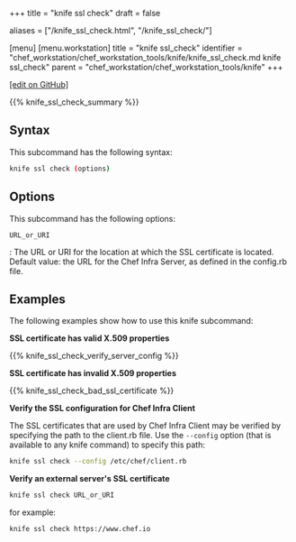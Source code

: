 +++
title = "knife ssl check"
draft = false

aliases = ["/knife_ssl_check.html", "/knife_ssl_check/"]

[menu]
  [menu.workstation]
    title = "knife ssl_check"
    identifier = "chef_workstation/chef_workstation_tools/knife/knife_ssl_check.md knife ssl_check"
    parent = "chef_workstation/chef_workstation_tools/knife"
+++

[\[edit on GitHub\]](https://github.com/chef/chef-workstation/blob/master/docs-chef-io/content/workstation/knife_ssl_check.md)

{{% knife_ssl_check_summary %}}

## Syntax

This subcommand has the following syntax:

``` bash
knife ssl check (options)
```

## Options

This subcommand has the following options:

`URL_or_URI`

: The URL or URI for the location at which the SSL certificate is located. Default value: the URL for the Chef Infra Server, as defined in the config.rb file.

## Examples

The following examples show how to use this knife subcommand:

**SSL certificate has valid X.509 properties**

{{% knife_ssl_check_verify_server_config %}}

**SSL certificate has invalid X.509 properties**

{{% knife_ssl_check_bad_ssl_certificate %}}

**Verify the SSL configuration for Chef Infra Client**

The SSL certificates that are used by Chef Infra Client may be verified
by specifying the path to the client.rb file. Use the `--config` option
(that is available to any knife command) to specify this path:

``` bash
knife ssl check --config /etc/chef/client.rb
```

**Verify an external server's SSL certificate**

``` bash
knife ssl check URL_or_URI
```

for example:

``` bash
knife ssl check https://www.chef.io
```
